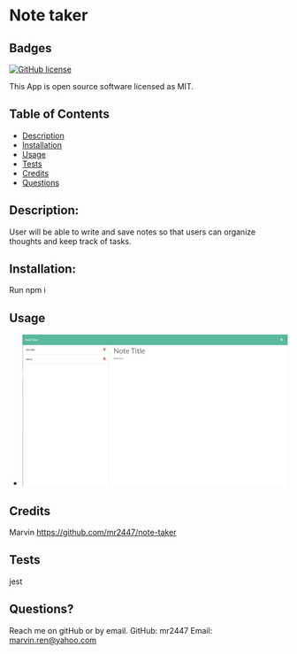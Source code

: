 # Note taker
  ## Badges
  
  [![GitHub license](https://img.shields.io/badge/license-MIT-blue.svg)](https://choosealicense.com/licenses/mit/)
  
  This App is open source software licensed as MIT.
  ## Table of Contents
  * [Description](https://github.com/mr2447/note-taker#description)
  * [Installation](https://github.com/mr2447/note-taker#installation)
  * [Usage](https://github.com/mr2447/note-taker#usage)
  * [Tests](https://github.com/mr2447/note-taker#tests)
  * [Credits](https://github.com/mr2447/note-taker#credits)
  * [Questions](https://github.com/mr2447/note-taker#questions)
  ## Description: 
  User will be able to write and save notes so that users can organize thoughts and keep track of tasks.
  ## Installation: 
  Run npm i
  ## Usage
  * ![terminal in VS](./assets/img/note-taker.jpeg)
  ## Credits 
  Marvin https://github.com/mr2447/note-taker
  ## Tests
  jest 
  ## Questions?
  Reach me on gitHub or by email. 
  GitHub: mr2447
  Email: marvin.ren@yahoo.com
